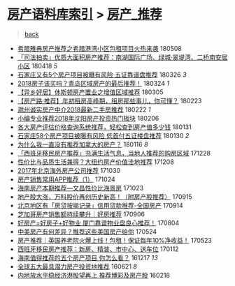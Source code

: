 [房产语料库索引](../../README.md)  > [房产_推荐](房产_推荐.md)
====
> [back](../README.md)

- [希腊雅典房产推荐之希腊港湾小区包租项目火热来袭](http://jkwz.applinzi.com/ittc/7100693390696121351.html#%E5%B8%8C%E8%85%8A%E9%9B%85%E5%85%B8%E6%88%BF%E4%BA%A7%E6%8E%A8%E8%8D%90%E4%B9%8B%E5%B8%8C%E8%85%8A%E6%B8%AF%E6%B9%BE%E5%B0%8F%E5%8C%BA%E5%8C%85%E7%A7%9F%E9%A1%B9%E7%9B%AE%E7%81%AB%E7%83%AD%E6%9D%A5%E8%A2%AD) 180508  
- [「司法拍卖」优质大面积房产推荐：南湖国际广场、绿城·翠堤湾、二桥南安居小区](http://jkwz.applinzi.com/ittc/7093466570884121606.html#%E3%80%8C%E5%8F%B8%E6%B3%95%E6%8B%8D%E5%8D%96%E3%80%8D%E4%BC%98%E8%B4%A8%E5%A4%A7%E9%9D%A2%E7%A7%AF%E6%88%BF%E4%BA%A7%E6%8E%A8%E8%8D%90%EF%BC%9A%E5%8D%97%E6%B9%96%E5%9B%BD%E9%99%85%E5%B9%BF%E5%9C%BA%E3%80%81%E7%BB%BF%E5%9F%8E%C2%B7%E7%BF%A0%E5%A0%A4%E6%B9%BE%E3%80%81%E4%BA%8C%E6%A1%A5%E5%8D%97%E5%AE%89%E5%B1%85%E5%B0%8F%E5%8C%BA) 180418 *5* 
- [石家庄又有5个房产项目被曝有风险 五证靠谱盘推荐](http://jkwz.applinzi.com/ittc/7084795529932571658.html#%E7%9F%B3%E5%AE%B6%E5%BA%84%E5%8F%88%E6%9C%895%E4%B8%AA%E6%88%BF%E4%BA%A7%E9%A1%B9%E7%9B%AE%E8%A2%AB%E6%9B%9D%E6%9C%89%E9%A3%8E%E9%99%A9+%E4%BA%94%E8%AF%81%E9%9D%A0%E8%B0%B1%E7%9B%98%E6%8E%A8%E8%8D%90) 180326 *3* 
- [2018房子该买吗？青岛区域房产的最后推荐！](http://jkwz.applinzi.com/ittc/7083996591889581072.html#2018%E6%88%BF%E5%AD%90%E8%AF%A5%E4%B9%B0%E5%90%97%EF%BC%9F%E9%9D%92%E5%B2%9B%E5%8C%BA%E5%9F%9F%E6%88%BF%E4%BA%A7%E7%9A%84%E6%9C%80%E5%90%8E%E6%8E%A8%E8%8D%90%EF%BC%81) 180324 *1* 
- [【异乡好居】休斯顿房产置业之增值区域推荐](http://jkwz.applinzi.com/ittc/7076984958302553094.html#%E3%80%90%E5%BC%82%E4%B9%A1%E5%A5%BD%E5%B1%85%E3%80%91%E4%BC%91%E6%96%AF%E9%A1%BF%E6%88%BF%E4%BA%A7%E7%BD%AE%E4%B8%9A%E4%B9%8B%E5%A2%9E%E5%80%BC%E5%8C%BA%E5%9F%9F%E6%8E%A8%E8%8D%90) 180305  
- [【房产路·推荐】年初租房高峰期，租房那些事儿，你可懂？](http://jkwz.applinzi.com/ittc/7073261760297829383.html#%E3%80%90%E6%88%BF%E4%BA%A7%E8%B7%AF%C2%B7%E6%8E%A8%E8%8D%90%E3%80%91%E5%B9%B4%E5%88%9D%E7%A7%9F%E6%88%BF%E9%AB%98%E5%B3%B0%E6%9C%9F%EF%BC%8C%E7%A7%9F%E6%88%BF%E9%82%A3%E4%BA%9B%E4%BA%8B%E5%84%BF%EF%BC%8C%E4%BD%A0%E5%8F%AF%E6%87%82%EF%BC%9F) 180223  
- [滁州诚实房产中介2018最新二手房推荐](http://jkwz.applinzi.com/ittc/7072966462447027216.html#%E6%BB%81%E5%B7%9E%E8%AF%9A%E5%AE%9E%E6%88%BF%E4%BA%A7%E4%B8%AD%E4%BB%8B2018%E6%9C%80%E6%96%B0%E4%BA%8C%E6%89%8B%E6%88%BF%E6%8E%A8%E8%8D%90) 180222 *1* 
- [小编专业推荐2018年沈阳房产投资热门板块](http://jkwz.applinzi.com/ittc/7066904995742352400.html#%E5%B0%8F%E7%BC%96%E4%B8%93%E4%B8%9A%E6%8E%A8%E8%8D%902018%E5%B9%B4%E6%B2%88%E9%98%B3%E6%88%BF%E4%BA%A7%E6%8A%95%E8%B5%84%E7%83%AD%E9%97%A8%E6%9D%BF%E5%9D%97) 180206  
- [各大房产评估价格查询系统推荐，轻松查到房产值多少钱](http://jkwz.applinzi.com/ittc/7064790416254043142.html#%E5%90%84%E5%A4%A7%E6%88%BF%E4%BA%A7%E8%AF%84%E4%BC%B0%E4%BB%B7%E6%A0%BC%E6%9F%A5%E8%AF%A2%E7%B3%BB%E7%BB%9F%E6%8E%A8%E8%8D%90%EF%BC%8C%E8%BD%BB%E6%9D%BE%E6%9F%A5%E5%88%B0%E6%88%BF%E4%BA%A7%E5%80%BC%E5%A4%9A%E5%B0%91%E9%92%B1) 180131  
- [石家庄58个房产项目被曝有风险 低首付五证楼盘推荐](http://jkwz.applinzi.com/ittc/7064373449890202635.html#%E7%9F%B3%E5%AE%B6%E5%BA%8458%E4%B8%AA%E6%88%BF%E4%BA%A7%E9%A1%B9%E7%9B%AE%E8%A2%AB%E6%9B%9D%E6%9C%89%E9%A3%8E%E9%99%A9+%E4%BD%8E%E9%A6%96%E4%BB%98%E4%BA%94%E8%AF%81%E6%A5%BC%E7%9B%98%E6%8E%A8%E8%8D%90) 180130 *2* 
- [为什么我一直没有推荐加拿大的房产？](http://jkwz.applinzi.com/ittc/7059267712797115398.html#%E4%B8%BA%E4%BB%80%E4%B9%88%E6%88%91%E4%B8%80%E7%9B%B4%E6%B2%A1%E6%9C%89%E6%8E%A8%E8%8D%90%E5%8A%A0%E6%8B%BF%E5%A4%A7%E7%9A%84%E6%88%BF%E4%BA%A7%EF%BC%9F) 180116 *8* 
- [「西班牙移民房产推荐」充满生活气息，当地人推荐的购房区域](http://jkwz.applinzi.com/ittc/7052132984512054289.html#%E3%80%8C%E8%A5%BF%E7%8F%AD%E7%89%99%E7%A7%BB%E6%B0%91%E6%88%BF%E4%BA%A7%E6%8E%A8%E8%8D%90%E3%80%8D%E5%85%85%E6%BB%A1%E7%94%9F%E6%B4%BB%E6%B0%94%E6%81%AF%EF%BC%8C%E5%BD%93%E5%9C%B0%E4%BA%BA%E6%8E%A8%E8%8D%90%E7%9A%84%E8%B4%AD%E6%88%BF%E5%8C%BA%E5%9F%9F) 171228  
- [性价比与品质生活兼得？大纽约房产价值洼地推荐](http://jkwz.applinzi.com/ittc/7044487220851901456.html#%E6%80%A7%E4%BB%B7%E6%AF%94%E4%B8%8E%E5%93%81%E8%B4%A8%E7%94%9F%E6%B4%BB%E5%85%BC%E5%BE%97%EF%BC%9F%E5%A4%A7%E7%BA%BD%E7%BA%A6%E6%88%BF%E4%BA%A7%E4%BB%B7%E5%80%BC%E6%B4%BC%E5%9C%B0%E6%8E%A8%E8%8D%90) 171208  
- [2017年北京海外房产公司推荐](http://jkwz.applinzi.com/ittc/7030309206257828881.html#2017%E5%B9%B4%E5%8C%97%E4%BA%AC%E6%B5%B7%E5%A4%96%E6%88%BF%E4%BA%A7%E5%85%AC%E5%8F%B8%E6%8E%A8%E8%8D%90) 171030  
- [房产销售常用APP推荐（1）](http://jkwz.applinzi.com/ittc/7027964931062891536.html#%E6%88%BF%E4%BA%A7%E9%94%80%E5%94%AE%E5%B8%B8%E7%94%A8APP%E6%8E%A8%E8%8D%90%EF%BC%881%EF%BC%89) 171024  
- [海南房产本期推荐—文昌性价比海景房](http://jkwz.applinzi.com/ittc/7027612640266945553.html#%E6%B5%B7%E5%8D%97%E6%88%BF%E4%BA%A7%E6%9C%AC%E6%9C%9F%E6%8E%A8%E8%8D%90%E2%80%94%E6%96%87%E6%98%8C%E6%80%A7%E4%BB%B7%E6%AF%94%E6%B5%B7%E6%99%AF%E6%88%BF) 171023  
- [地产股大涨，万科股价再创历史新高！（附房产股推荐）](http://jkwz.applinzi.com/ittc/7013488984054039568.html#%E5%9C%B0%E4%BA%A7%E8%82%A1%E5%A4%A7%E6%B6%A8%EF%BC%8C%E4%B8%87%E7%A7%91%E8%82%A1%E4%BB%B7%E5%86%8D%E5%88%9B%E5%8E%86%E5%8F%B2%E6%96%B0%E9%AB%98%EF%BC%81%EF%BC%88%E9%99%84%E6%88%BF%E4%BA%A7%E8%82%A1%E6%8E%A8%E8%8D%90%EF%BC%89) 170915  
- [北京地区有「房贷按揭记录」信用贷款推荐-全国房产](http://jkwz.applinzi.com/ittc/7013099057638278161.html#%E5%8C%97%E4%BA%AC%E5%9C%B0%E5%8C%BA%E6%9C%89%E3%80%8C%E6%88%BF%E8%B4%B7%E6%8C%89%E6%8F%AD%E8%AE%B0%E5%BD%95%E3%80%8D%E4%BF%A1%E7%94%A8%E8%B4%B7%E6%AC%BE%E6%8E%A8%E8%8D%90-%E5%85%A8%E5%9B%BD%E6%88%BF%E4%BA%A7) 170914  
- [芝加哥房产销售额持续攀升｜好房推荐](http://jkwz.applinzi.com/ittc/7010202296817026065.html#%E8%8A%9D%E5%8A%A0%E5%93%A5%E6%88%BF%E4%BA%A7%E9%94%80%E5%94%AE%E9%A2%9D%E6%8C%81%E7%BB%AD%E6%94%80%E5%8D%87%EF%BD%9C%E5%A5%BD%E6%88%BF%E6%8E%A8%E8%8D%90) 170906  
- [好房产=好房子+好物业 厦门靠谱物业盘良心推荐！](http://jkwz.applinzi.com/ittc/6997978082429109264.html#%E5%A5%BD%E6%88%BF%E4%BA%A7%3D%E5%A5%BD%E6%88%BF%E5%AD%90%2B%E5%A5%BD%E7%89%A9%E4%B8%9A+%E5%8E%A6%E9%97%A8%E9%9D%A0%E8%B0%B1%E7%89%A9%E4%B8%9A%E7%9B%98%E8%89%AF%E5%BF%83%E6%8E%A8%E8%8D%90%EF%BC%81) 170804  
- [中美房产有何差异？推荐这些美国房产给你](http://jkwz.applinzi.com/ittc/6971157715802932229.html#%E4%B8%AD%E7%BE%8E%E6%88%BF%E4%BA%A7%E6%9C%89%E4%BD%95%E5%B7%AE%E5%BC%82%EF%BC%9F%E6%8E%A8%E8%8D%90%E8%BF%99%E4%BA%9B%E7%BE%8E%E5%9B%BD%E6%88%BF%E4%BA%A7%E7%BB%99%E4%BD%A0) 170524  
- [房产推荐｜英国养老院火爆上线！包租！保证每年10%净收益！](http://jkwz.applinzi.com/ittc/6970792710171526148.html#%E6%88%BF%E4%BA%A7%E6%8E%A8%E8%8D%90%EF%BD%9C%E8%8B%B1%E5%9B%BD%E5%85%BB%E8%80%81%E9%99%A2%E7%81%AB%E7%88%86%E4%B8%8A%E7%BA%BF%EF%BC%81%E5%8C%85%E7%A7%9F%EF%BC%81%E4%BF%9D%E8%AF%81%E6%AF%8F%E5%B9%B410%25%E5%87%80%E6%94%B6%E7%9B%8A%EF%BC%81) 170523  
- [西班牙移民房产推荐：新房、精装、市中心、送车位](http://jkwz.applinzi.com/ittc/6922280068696245252.html#%E8%A5%BF%E7%8F%AD%E7%89%99%E7%A7%BB%E6%B0%91%E6%88%BF%E4%BA%A7%E6%8E%A8%E8%8D%90%EF%BC%9A%E6%96%B0%E6%88%BF%E3%80%81%E7%B2%BE%E8%A3%85%E3%80%81%E5%B8%82%E4%B8%AD%E5%BF%83%E3%80%81%E9%80%81%E8%BD%A6%E4%BD%8D) 170112  
- [海南值得推荐的五个房产项目 你怎么看？](http://jkwz.applinzi.com/ittc/6912626932301956101.html#%E6%B5%B7%E5%8D%97%E5%80%BC%E5%BE%97%E6%8E%A8%E8%8D%90%E7%9A%84%E4%BA%94%E4%B8%AA%E6%88%BF%E4%BA%A7%E9%A1%B9%E7%9B%AE+%E4%BD%A0%E6%80%8E%E4%B9%88%E7%9C%8B%EF%BC%9F) 161217 *13* 
- [全球五大最具潜力房产投资地推荐](http://jkwz.applinzi.com/ittc/6846285885448127493.html#%E5%85%A8%E7%90%83%E4%BA%94%E5%A4%A7%E6%9C%80%E5%85%B7%E6%BD%9C%E5%8A%9B%E6%88%BF%E4%BA%A7%E6%8A%95%E8%B5%84%E5%9C%B0%E6%8E%A8%E8%8D%90) 160621 *8* 
- [内地放水平稳经济港股望再上 推荐博彩及房产股](http://jkwz.applinzi.com/ittc/6800058202750190596.html#%E5%86%85%E5%9C%B0%E6%94%BE%E6%B0%B4%E5%B9%B3%E7%A8%B3%E7%BB%8F%E6%B5%8E%E6%B8%AF%E8%82%A1%E6%9C%9B%E5%86%8D%E4%B8%8A+%E6%8E%A8%E8%8D%90%E5%8D%9A%E5%BD%A9%E5%8F%8A%E6%88%BF%E4%BA%A7%E8%82%A1) 160218  
